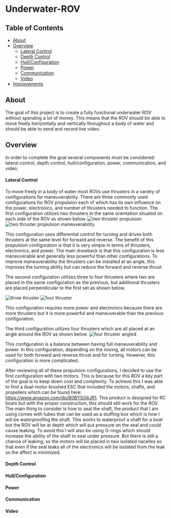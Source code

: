 # Underwater-ROV
## Table of Contents
* [About](#About)
* [Overview](#Overview)
  * [Lateral Control](<#Lateral Control>)
  * [Depth Control](<#Depth Control>)
  * [Hull/Configuration](<#Hull/Configuration>)
  * [Power](<#Power>)
  * [Communication](<#Communication>)
  * [Video](<#Video>)
* [Improvements](#Improvements)

## About
The goal of this project is to create a fully functional underwater ROV without spending a lot of money. This means that the ROV should be able to move freely horizontally and vertically throughout a body of water and should be able to send and record live video.

## Overview
In order to complete the goal several components must be considered: lateral control, depth control, hull/configuration, power, communication, and video.
#### Lateral Control
To move freely in a body of water most ROVs use thrusters in a variety of configurations for maneuverability. There are three commonly used configurations for ROV propulsion each of which has its own influence on the power, electronics, and number of thrusters needed to function. The first configuration utilizes two thrusters in the same orientation situated on each side of the ROV as shown below.
![two thruster propulsion](https://github.com/JoshCircenis/Underwater-ROV/assets/98178221/8099c511-6530-46c1-86c4-4f44a336e865) ![two thruster propulsion maneuverability](https://github.com/JoshCircenis/Underwater-ROV/assets/98178221/9ca38ea4-d64d-4434-b501-fdb66d61c851)

This configuration uses differential control for turning and drives both thrusters at the same level for forward and reverse. The benefit of this propulsion configuration is that it is very simple in terms of thrusters, electronics, and power. The main drawback is that this configuration is less maneuverable and generally less powerful than other configurations. To improve maneuverability the thrusters can be installed at an angle, this improves the turning ability but can reduce the forward and reverse thrust.

The second configuration utilizes three to four thrusters where two are placed in the same configuration as the previous, but additional thrusters are placed perpendicular to the first set as shown below.

![three thruster](https://github.com/JoshCircenis/Underwater-ROV/assets/98178221/2091a08d-ef15-451f-8c5d-68c65e38adff) ![four thruster](https://github.com/JoshCircenis/Underwater-ROV/assets/98178221/00e6871d-880b-4375-a48e-ec2cab729856)

This configuration requires more power and electronics because there are more thrusters but it is more powerful and maneuverable than the previous configuration.

The third configuration utilizes four thrusters which are all placed at an angle around the ROV as shown below.
![four thruster angled](https://github.com/JoshCircenis/Underwater-ROV/assets/98178221/4ebe9433-47d5-4de4-99e2-ec8ab5a0ebc8)

This configuration is a balance between having full maneuverability and power. In this configuration, depending on the mixing, all motors can be used for both forward and reverse thrust and for turning. However, this configuration is more complicated.

After reviewing all of these propulsion configurations, I decided to use the first configuration with two motors. This is because for this ROV a key part of the goal is to keep down cost and complexity. To achieve this I was able to find a dual-motor brushed ESC that included the motors, shafts, and propellers which can be found here: https://www.amazon.com/dp/B0BYSG6JR1. This product is designed for RC boats but with the proper construction, this should still work for the ROV. The main thing to consider is how to seal the shaft, the product that I am using comes with tubes that can be used as a stuffing box which is how I will be waterproofing the shaft. This works to waterproof a shaft for a boat but the ROV will be at depth which will put pressure on the seal and could cause leaking. To avoid this I will also be using O-rings which should increase the ability of the shaft to seal under pressure. But there is still a chance of leaking, so the motors will be placed in two isolated nacelles so that even if the seal leaks all of the electronics will be isolated from the leak so the affect is minimized.

#### Depth Control
#### Hull/Configuration
#### Power
#### Communication
#### Video
